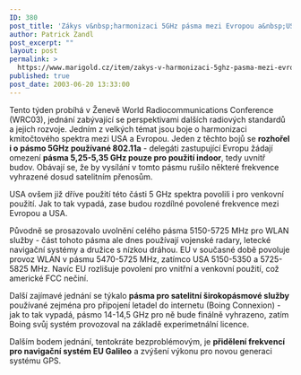 ```yaml
---
ID: 380
post_title: 'Zákys v&nbsp;harmonizaci 5GHz pásma mezi Evropou a&nbsp;USA'
author: Patrick Zandl
post_excerpt: ""
layout: post
permalink: >
  https://www.marigold.cz/item/zakys-v-harmonizaci-5ghz-pasma-mezi-evropou-a-usa
published: true
post_date: 2003-06-20 13:33:00
---
```

<P>Tento týden probíhá v Ženevě World Radiocommunications Conference (WRC03), jednání zabývající se perspektivami dalších radiových standardů a jejich rozvoje. Jedním z velkých témat jsou boje o harmonizaci kmitočtového spektra mezi USA a Evropou. Jeden z těchto bojů se <STRONG>rozhořel i o pásmo 5GHz používané 802.11a</STRONG> - delegáti zastupující Evropu žádají omezení <STRONG>pásma 5,25-5,35 GHz pouze pro použití indoor</STRONG>, tedy uvnitř budov. Obávají se, že by vysílání v tomto pásmu rušilo některé frekvence vyhrazené dosud satelitním přenosům. </P>
<P>USA ovšem již dříve použití této části 5 GHz spektra povolili i pro venkovní použití. Jak to tak vypadá, zase budou rozdílné povolené frekvence mezi Evropou a USA. </P>
<P>Původně se prosazovalo uvolnění celého pásma 5150-5725 MHz pro WLAN služby - část tohoto pásma ale dnes používají vojenské radary, letecké navigační systémy a družice s nízkou dráhou. EU v současné době povoluje provoz WLAN v pásmu 5470-5725 MHz, zatímco USA 5150-5350 a 5725-5825 MHz. Navíc EU rozlišuje povolení pro vnitřní a venkovní použití, což americké FCC nečiní. </P>
<P>Další zajímavé jednání se týkalo <STRONG>pásma pro satelitní širokopásmové služby</STRONG> používané zejména pro připojení letadel do internetu (Boing Connexion) - jak to tak vypadá, pásmo 14-14,5 GHz pro ně bude finálně vyhrazeno, zatím Boing svůj systém provozoval na základě experimetnální licence. </P>
<P>Dalším bodem jednání, tentokráte bezproblémovým, je <STRONG>přidělení frekvencí pro navigační systém EU Galileo</STRONG> a zvýšení výkonu pro novou generaci systému GPS. </P>